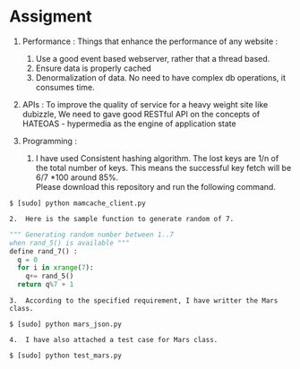 Assigment
==========

1. Performance :
  Things that enhance the performance of any website :
    1.  Use a good event based webserver, rather that a thread based.
    2.  Ensure data is properly cached
    3.  Denormalization of data. No need to have complex db operations, it consumes time.

2. APIs : 
  To improve the quality of service for a heavy weight site like dubizzle, We need to gave good 
RESTful API on the concepts of HATEOAS - hypermedia as the engine of application state


3. Programming :  
    1.  I have used Consistent hashing algorithm. The lost keys are 1/n of the total number of keys. This means the successful key fetch will be 6/7 *100 around 85%. <br>Please download this repository and run the following command.
```
$ [sudo] python mamcache_client.py
```
    2.  Here is the sample function to generate random of 7. 
```python
""" Generating random number between 1..7 
when rand_5() is available """
define rand_7() :
  q = 0
  for i in xrange(7):  
    q+= rand_5()
  return q%7 + 1 
```

    3.  According to the specified requirement, I have writter the Mars class.
```
$ [sudo] python mars_json.py
```
    4.  I have also attached a test case for Mars class.
```
$ [sudo] python test_mars.py
```






 
      




    
    
